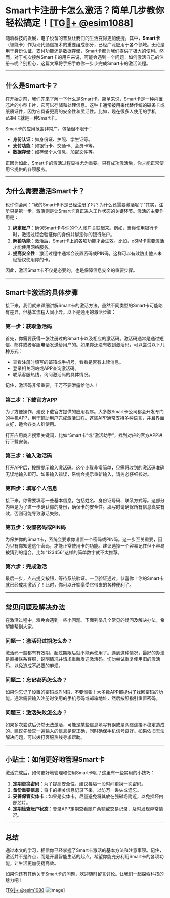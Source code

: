 # Smart卡注册卡怎么激活？简单几步教你轻松搞定！[[TG💪+ @esim1088](https://t.me/s/esim1088)]

随着科技的发展，电子设备的普及让我们的生活变得更加便捷。其中，**Smart卡**（智能卡）作为现代通信技术的重要组成部分，已经广泛应用于各个领域。无论是用于身份认证、支付功能还是数据存储，Smart卡都为我们提供了极大的便利。然而，对于初次接触Smart卡的用户来说，可能会遇到一个问题：如何激活自己的注册卡呢？别担心，这篇文章将手把手教你一步步完成Smart卡的激活流程。

---

## **什么是Smart卡？**

在开始之前，我们先来了解一下什么是Smart卡。简单来说，Smart卡是一种内置芯片的小型卡片，它可以存储和处理信息。这种卡通常被用来代替传统的磁条卡或纸质证件，因为它具备更高的安全性和灵活性。比如，现在很多人使用的手机eSIM卡就是一种Smart卡。

Smart卡的应用范围非常广，包括但不限于：

- **身份认证**：如身份证、护照、学生证等。
- **支付功能**：如银行卡、交通卡、会员卡等。
- **数据存储**：如存储个人信息、加密文件等。

正因为如此，Smart卡的激活过程显得尤为重要。只有成功激活后，你才能正常使用它提供的各项服务。

---

## **为什么需要激活Smart卡？**

也许你会问：“我的Smart卡不是已经注册了吗？为什么还需要激活呢？”其实，注册只是第一步，激活则是让Smart卡真正进入工作状态的关键环节。激活的主要作用是：

1. **绑定账户**：确保Smart卡与你的个人账户关联起来。例如，当你使用银行卡时，激活过程会验证你的身份并绑定你的银行账户。
2. **解锁功能**：激活后，Smart卡上的各项功能才会生效。比如，eSIM卡需要激活才能使用网络服务。
3. **提高安全性**：激活过程中通常会设置密码或PIN码，这样可以有效防止他人未经授权使用你的卡。

因此，激活Smart卡不仅是必要的，也是保障信息安全的重要步骤。

---

## **Smart卡激活的具体步骤**

接下来，我们就来详细讲解Smart卡的激活方法。虽然不同类型的Smart卡可能略有差异，但基本流程大同小异。以下是通用的激活步骤：

### **第一步：获取激活码**

首先，你需要获得一张注册过的Smart卡以及相应的激活码。激活码通常是通过短信、邮件或者客服电话发送给用户的。如果你还没有收到激活码，可以尝试以下几种方式：

- 查看注册时填写的邮箱或手机号，看看是否有未读消息。
- 登录相关网站或APP查询激活码。
- 联系客服热线，询问激活码的具体情况。

记住，激活码非常重要，千万不要泄露给他人！

### **第二步：下载官方APP**

为了方便操作，建议下载官方提供的应用程序。大多数Smart卡公司都会开发专门的手机APP，用于辅助用户完成激活过程。这些APP通常支持多种语言，并且界面友好，适合各类人群使用。

打开应用商店搜索关键词，比如“Smart卡”或“激活助手”，找到对应的官方APP进行下载安装。

### **第三步：输入激活码**

打开APP后，按照提示输入激活码。这个步骤非常简单，只需将收到的激活码准确无误地输入即可。如果输入错误，系统会提示重新输入，请务必仔细核对。

### **第四步：填写个人信息**

接下来，你需要填写一些基本信息，包括姓名、身份证号码、联系方式等。这部分内容是为了进一步确认你的身份，确保卡的安全性。填写时请确保所有信息真实有效，否则可能导致激活失败。

### **第五步：设置密码或PIN码**

为保护你的Smart卡，系统会要求你设置一个密码或PIN码。这一步至关重要，因为只有你知道这个密码，才能正常使用卡的功能。建议选择一个容易记住但不容易被猜到的组合，比如“123456”这样的简单数字就不太推荐。

### **第六步：完成激活**

最后一步，点击提交按钮，等待系统验证。一旦验证通过，恭喜你！你的Smart卡就已经成功激活了！此时，你可以开始享受它带来的各种便利了。

---

## **常见问题及解决办法**

在激活过程中，难免会遇到一些小问题。下面列举几个常见的疑问及解决办法，希望能帮到大家。

### **问题一：激活码过期怎么办？**

激活码一般都有有效期，超过期限后就不能再使用了。遇到这种情况，最好的办法是直接联系客服，说明情况并请求重新发送激活码。切勿尝试重复使用旧的激活码，以免造成不必要的麻烦。

### **问题二：忘记密码怎么办？**

如果你忘记了设置的密码或PIN码，不要慌张！大多数APP都提供了找回密码的功能。通常需要输入注册时使用的手机号码或邮箱地址，然后按照指引重置密码。

### **问题三：激活失败怎么办？**

如果多次尝试后仍然无法激活，可能是某些信息填写有误或是网络连接不稳定造成的。建议先检查一遍输入的信息是否正确，同时确保手机信号良好。如果依旧无法解决问题，可以拨打客服热线寻求帮助。

---

## **小贴士：如何更好地管理Smart卡**

激活完成后，如何更好地管理和使用Smart卡呢？这里有一些实用的小技巧：

1. **定期更换密码**：为了提高安全性，建议每隔一段时间更换一次密码。
2. **备份重要信息**：将卡的相关信息记录下来，以防万一丢失或遗忘。
3. **妥善保管实体卡**：如果是实体卡，尽量避免将其放在强磁场附近，以免损坏内部芯片。
4. **定期检查账户状态**：登录APP定期查看账户余额或交易记录，及时发现异常情况。

---

## **总结**

通过本文的学习，相信你已经掌握了Smart卡激活的基本方法和注意事项。记住，激活并不是终点，而是开启智能生活的起点。希望你能充分利用Smart卡的各项功能，让生活更加便捷高效。

如果你还有其他关于Smart卡的问题，欢迎随时留言讨论。让我们一起探索科技的魅力吧！

[[TG💪+ @esim1088](https://t.me/s/esim1088) ![Image](https://i.postimg.cc/4NQfJmqS/Snipaste-2025-05-13-00-14-12.png)]